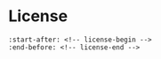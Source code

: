 # License

```{include} ../../../LICENSE
:start-after: <!-- license-begin -->
:end-before: <!-- license-end -->
```
